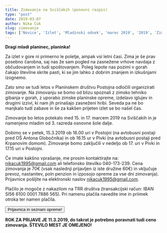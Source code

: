 ```yaml
---
title: Zimovanje na Sviščakih (ponovni razpis)
type: "post"
date: 2019-03-07
author: Nika Čuk
slug: zimovanje
tags: ['Novice', 'Izlet', 'Mladinski odsek', 'marec 2019', '2019', 'Zimovanje']
---
```


**Dragi mladi planinec, planinka!**<br />

Za izlet v gore ni primerno le poletje, ampak vsi letni časi. Zima je še prav posebno čarobna, saj nas že sam pogled na zasnežene vrhove navdaja z občudovanjem in tudi spoštovanjem. Poleg lepote nas pozimi v gorah čakajo številne skrite pasti, ki se jim lahko z dobrim znanjem in izkušnjami izognemo.
<!--more-->
Zato smo se tudi letos v Planinskem društvu Postojna odločili organizirati zimovanje. 
Na zimovanju se bomo od blizu spoznali z zimsko tehniko gibanja v gorah, z uporabo zimske planinske opreme, izdelavo iglujev in drugimi izzivi, ki nam jih prinašajo zasneženi hribi. Seveda pa ne bo manjkalo tudi zabave in še za kakšen prijeten izlet se bo našel čas.

Zimovanje bo letos potekalo med 15. in 17. marcem 2019 na Sviščakih in je namenjeno mladim od 3. razreda osnovne šole dalje. 

Dobimo se v petek, 15.3.2019 ob 16.00 uri v Postojni (na avtobusni postaji pred OŠ Antona Globočnika) in ob 16.15  ur v Pivki (na avtobusni postaji pred Krpanovim domom).
Zimovanje bomo zaključili v nedeljo ob 17. uri v Pivki in 17.15  uri v Postojni. 

Če imate kakšno vprašanje, me prosim kontaktirajte na: nikacuk1995@gmail.com ali telefonsko številko 040-173-239.
Cena zimovanja je 70€ (vsak naslednji prijavljen iz iste družine 60€) in vključuje prevoz, nastanitev, poln penzion in izposojo opreme za vse dni zimovanja). Prijavnice pošljite na elektronski naslov nikacuk1995@gmail.com. 

Plačilo je mogoče z nakazilom na TRR društva (transakcijski račun: IBAN SI56 6100 0001 7886 565). Pri namenu plačila navedite ime in priimek otroka ter namen plačila.


<a class="btn" href="/documents/prijavnice/MOPD_zimovanje_prijavnica_2019.pdf">
    <button class="btn btn-primary btn-lg get-started-btn">Prijavnica in seznam opreme!</button>
</a>

**ROK ZA PRIJAVE JE 11.3.2019, do takrat je potrebno poravnati tudi ceno zimovanja. ŠTEVILO MEST JE OMEJENO!**
